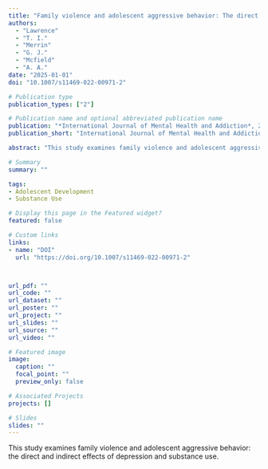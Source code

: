 ```yaml
---
title: "Family violence and adolescent aggressive behavior: The direct and indirect effects of depression and substance use"
authors:
  - "Lawrence"
  - "T. I."
  - "Merrin"
  - "G. J."
  - "Mcfield"
  - "A. A."
date: "2025-01-01"
doi: "10.1007/s11469-022-00971-2"

# Publication type
publication_types: ["2"]

# Publication name and optional abbreviated publication name
publication: "*International Journal of Mental Health and Addiction*, 23, 1-14"
publication_short: "International Journal of Mental Health and Addiction"

abstract: "This study examines family violence and adolescent aggressive behavior: the direct and indirect effects of depression and substance use."

# Summary
summary: ""

tags:
- Adolescent Development
- Substance Use

# Display this page in the Featured widget?
featured: false

# Custom links
links:
- name: "DOI"
  url: "https://doi.org/10.1007/s11469-022-00971-2"



url_pdf: ""
url_code: ""
url_dataset: ""
url_poster: ""
url_project: ""
url_slides: ""
url_source: ""
url_video: ""

# Featured image
image:
  caption: ""
  focal_point: ""
  preview_only: false

# Associated Projects
projects: []

# Slides
slides: ""
---
```


This study examines family violence and adolescent aggressive behavior: the direct and indirect effects of depression and substance use.
